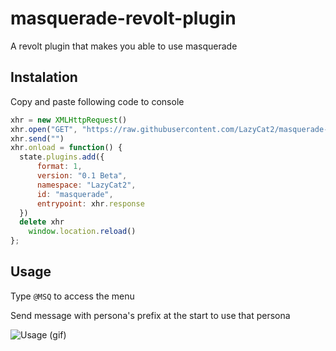 # masquerade-revolt-plugin
A revolt plugin that makes you able to use masquerade

## Instalation
Copy and paste following code to console
```js
xhr = new XMLHttpRequest()
xhr.open("GET", "https://raw.githubusercontent.com/LazyCat2/masquerade-revolt-plugin/main/msq.js")
xhr.send("")
xhr.onload = function() {
  state.plugins.add({
      format: 1,
      version: "0.1 Beta",
      namespace: "LazyCat2",
      id: "masquerade",
      entrypoint: xhr.response
  })
  delete xhr
    window.location.reload()
};
```

## Usage
Type `@MSQ` to access the menu

Send message with persona's prefix at the start to use that persona

![Usage (gif)](https://autumn.revolt.chat/attachments/XWZ75RW9RaVPMmkdyRXSDbvPZCX6rUYPXF4sZjLYQc)

